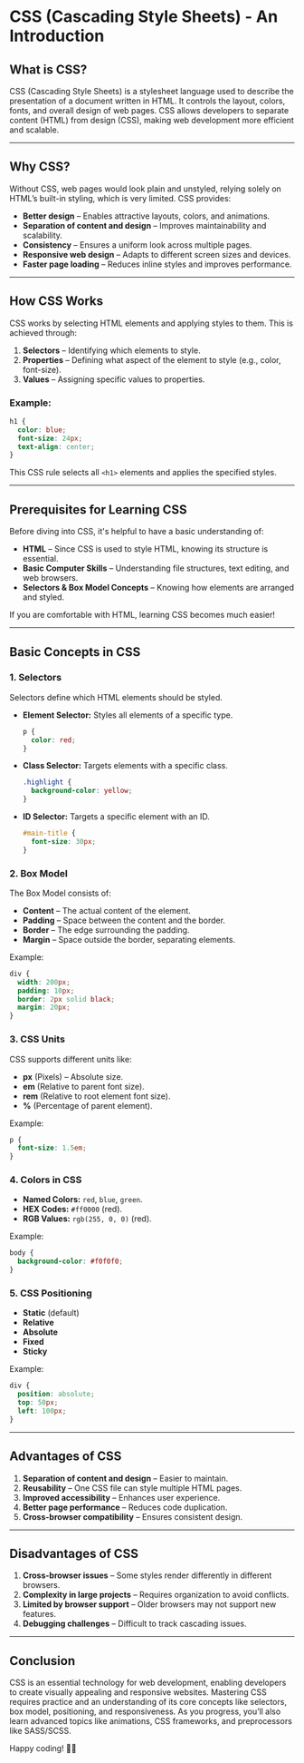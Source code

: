 # CSS (Cascading Style Sheets) - An Introduction

## What is CSS?
CSS (Cascading Style Sheets) is a stylesheet language used to describe the presentation of a document written in HTML. It controls the layout, colors, fonts, and overall design of web pages. CSS allows developers to separate content (HTML) from design (CSS), making web development more efficient and scalable.

---

## Why CSS?
Without CSS, web pages would look plain and unstyled, relying solely on HTML’s built-in styling, which is very limited. CSS provides:

- **Better design** – Enables attractive layouts, colors, and animations.
- **Separation of content and design** – Improves maintainability and scalability.
- **Consistency** – Ensures a uniform look across multiple pages.
- **Responsive web design** – Adapts to different screen sizes and devices.
- **Faster page loading** – Reduces inline styles and improves performance.

---

## How CSS Works
CSS works by selecting HTML elements and applying styles to them. This is achieved through:

1. **Selectors** – Identifying which elements to style.
2. **Properties** – Defining what aspect of the element to style (e.g., color, font-size).
3. **Values** – Assigning specific values to properties.

### Example:
```css
h1 {
  color: blue;
  font-size: 24px;
  text-align: center;
}
```
This CSS rule selects all `<h1>` elements and applies the specified styles.

---

## Prerequisites for Learning CSS
Before diving into CSS, it's helpful to have a basic understanding of:

- **HTML** – Since CSS is used to style HTML, knowing its structure is essential.
- **Basic Computer Skills** – Understanding file structures, text editing, and web browsers.
- **Selectors & Box Model Concepts** – Knowing how elements are arranged and styled.

If you are comfortable with HTML, learning CSS becomes much easier!

---

## Basic Concepts in CSS

### 1. Selectors
Selectors define which HTML elements should be styled.

- **Element Selector:** Styles all elements of a specific type.
  ```css
  p {
    color: red;
  }
  ```
- **Class Selector:** Targets elements with a specific class.
  ```css
  .highlight {
    background-color: yellow;
  }
  ```
- **ID Selector:** Targets a specific element with an ID.
  ```css
  #main-title {
    font-size: 30px;
  }
  ```

### 2. Box Model
The Box Model consists of:
- **Content** – The actual content of the element.
- **Padding** – Space between the content and the border.
- **Border** – The edge surrounding the padding.
- **Margin** – Space outside the border, separating elements.

Example:
```css
div {
  width: 200px;
  padding: 10px;
  border: 2px solid black;
  margin: 20px;
}
```

### 3. CSS Units
CSS supports different units like:
- **px** (Pixels) – Absolute size.
- **em** (Relative to parent font size).
- **rem** (Relative to root element font size).
- **%** (Percentage of parent element).

Example:
```css
p {
  font-size: 1.5em;
}
```

### 4. Colors in CSS
- **Named Colors:** `red`, `blue`, `green`.
- **HEX Codes:** `#ff0000` (red).
- **RGB Values:** `rgb(255, 0, 0)` (red).

Example:
```css
body {
  background-color: #f0f0f0;
}
```

### 5. CSS Positioning
- **Static** (default)
- **Relative**
- **Absolute**
- **Fixed**
- **Sticky**

Example:
```css
div {
  position: absolute;
  top: 50px;
  left: 100px;
}
```

---

## Advantages of CSS

1. **Separation of content and design** – Easier to maintain.
2. **Reusability** – One CSS file can style multiple HTML pages.
3. **Improved accessibility** – Enhances user experience.
4. **Better page performance** – Reduces code duplication.
5. **Cross-browser compatibility** – Ensures consistent design.

---

## Disadvantages of CSS

1. **Cross-browser issues** – Some styles render differently in different browsers.
2. **Complexity in large projects** – Requires organization to avoid conflicts.
3. **Limited by browser support** – Older browsers may not support new features.
4. **Debugging challenges** – Difficult to track cascading issues.

---

## Conclusion
CSS is an essential technology for web development, enabling developers to create visually appealing and responsive websites. Mastering CSS requires practice and an understanding of its core concepts like selectors, box model, positioning, and responsiveness. As you progress, you’ll also learn advanced topics like animations, CSS frameworks, and preprocessors like SASS/SCSS.

Happy coding! 🎨🚀
